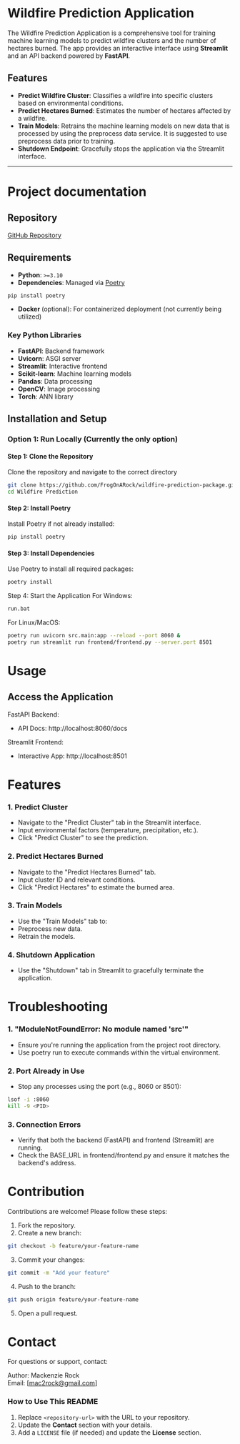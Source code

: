 # Wildfire Prediction Application

The Wildfire Prediction Application is a comprehensive tool for training machine learning models to predict wildfire clusters and the number of hectares burned. The app provides an interactive interface using **Streamlit** and an API backend powered by **FastAPI**.

## Features
- **Predict Wildfire Cluster**: Classifies a wildfire into specific clusters based on environmental conditions.
- **Predict Hectares Burned**: Estimates the number of hectares affected by a wildfire.
- **Train Models**: Retrains the machine learning models on new data that is processed by using the preprocess data service. It is suggested to use preprocess data prior to training.
- **Shutdown Endpoint**: Gracefully stops the application via the Streamlit interface.

---
# Project documentation

## Repository

[GitHub Repository](https://github.com/FrogOnARock/wildfire-prediction-package)

## Requirements
- **Python**: `>=3.10`
- **Dependencies**: Managed via [Poetry](https://python-poetry.org/)
```bash
pip install poetry
```
- **Docker** (optional): For containerized deployment (not currently being utilized)

### Key Python Libraries
- **FastAPI**: Backend framework
- **Uvicorn**: ASGI server
- **Streamlit**: Interactive frontend
- **Scikit-learn**: Machine learning models
- **Pandas**: Data processing
- **OpenCV**: Image processing
- **Torch**: ANN library

## Installation and Setup

### Option 1: Run Locally (Currently the only option)

#### **Step 1: Clone the Repository**
Clone the repository and navigate to the correct directory
```bash
git clone https://github.com/FrogOnARock/wildfire-prediction-package.git
cd Wildfire Prediction
```
#### **Step 2: Install Poetry**
Install Poetry if not already installed:

```bash
pip install poetry
```

#### **Step 3: Install Dependencies**
Use Poetry to install all required packages:

```bash
poetry install
```

Step 4: Start the Application
For Windows:

```bash
run.bat
```

For Linux/MacOS:

```bash
poetry run uvicorn src.main:app --reload --port 8060 &
poetry run streamlit run frontend/frontend.py --server.port 8501
```
# Usage
## Access the Application
FastAPI Backend:
- API Docs: http://localhost:8060/docs

Streamlit Frontend:
- Interactive App: http://localhost:8501


# Features
### 1. Predict Cluster
- Navigate to the "Predict Cluster" tab in the Streamlit interface.
- Input environmental factors (temperature, precipitation, etc.).
- Click "Predict Cluster" to see the prediction.
### 2. Predict Hectares Burned
- Navigate to the "Predict Hectares Burned" tab.
- Input cluster ID and relevant conditions.
- Click "Predict Hectares" to estimate the burned area.
### 3. Train Models
- Use the "Train Models" tab to:
- Preprocess new data.
- Retrain the models.
### 4. Shutdown Application
- Use the "Shutdown" tab in Streamlit to gracefully terminate the application.

# Troubleshooting
### 1. "ModuleNotFoundError: No module named 'src'"
- Ensure you're running the application from the project root directory.
- Use poetry run to execute commands within the virtual environment.
### 2. Port Already in Use
- Stop any processes using the port (e.g., 8060 or 8501):
```bash
lsof -i :8060
kill -9 <PID>
```
### 3. Connection Errors
- Verify that both the backend (FastAPI) and frontend (Streamlit) are running.
- Check the BASE_URL in frontend/frontend.py and ensure it matches the backend's address.

# Contribution
Contributions are welcome! Please follow these steps:

1. Fork the repository.
2. Create a new branch:
```bash
git checkout -b feature/your-feature-name
```
3. Commit your changes:
```bash
git commit -m "Add your feature"
```
4. Push to the branch:
```bash
git push origin feature/your-feature-name
```
5. Open a pull request.

# Contact
For questions or support, contact:

Author: Mackenzie Rock \
Email: [mac2rock@gmail.com]

### **How to Use This README**
1. Replace `<repository-url>` with the URL to your repository.
2. Update the **Contact** section with your details.
3. Add a `LICENSE` file (if needed) and update the **License** section.
